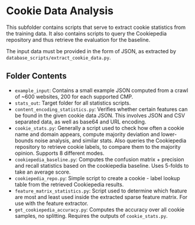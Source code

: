 
# Cookie Data Analysis
This subfolder contains scripts that serve to extract cookie statistics from the training data.
It also contains scripts to query the Cookiepedia repository and thus retrieve the evaluation for the baseline.

The input data must be provided in the form of JSON, as extracted by `database_scripts/extract_cookie_data.py`.

## Folder Contents

* `example_input`: Contains a small example JSON computed from a crawl of ~600 websites, 200 for each supported CMP.
* `stats_out`: Target folder for all statistics scripts.
* `content_encoding_statistics.py`: Verifies whether certain features can be found in the given cookie data JSON. 
   This involves JSON and CSV separated data, as well as base64 and URL encoding.
* `cookie_stats.py`: Generally a script used to check how often a cookie name and domain appears, compute majority deviation and lower-bounds noise analysis, and similar stats.
   Also queries the Cookiepedia repository to retrieve cookie labels, to compare them to the majority opinion. Supports 8 different modes.
* `cookiepedia_baseline.py`: Computes the confusion matrix + precision and recall statistics based on the cookiepedia baseline. Uses 5-folds to take an average score.
* `cookiepedia_repo.py`: Simple script to create a cookie - label lookup table from the retrieved Cookiepedia results.
* `feature_matrix_statistics.py`: Script used to determine which feature are most and least used inside the extracted sparse feature matrix. For use with the feature extractor.
* `get_cookiepedia_accuracy.py`: Computes the accuracy over all cookie samples, no splitting. Requires the outputs of `cookie_stats.py`.